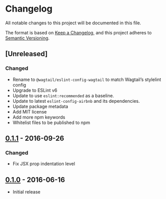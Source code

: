 # Changelog

All notable changes to this project will be documented in this file.

The format is based on [Keep a Changelog](https://keepachangelog.com/en/1.0.0/),
and this project adheres to [Semantic Versioning](https://semver.org/spec/v2.0.0.html).

## [Unreleased]

### Changed

- Rename to `@wagtail/eslint-config-wagtail` to match Wagtail’s stylelint config
- Upgrade to ESLint v6
- Update to use `eslint:recommended` as a baseline.
- Update to latest `eslint-config-airbnb` and its dependencies.
- Update package metadata
- Add MIT license
- Add more npm keywords
- Whitelist files to be published to npm

## [0.1.1](https://github.com/wagtail/eslint-config-wagtail/releases/tag/v0.1.1) - 2016-09-26

### Changed

- Fix JSX prop indentation level

## [0.1.0](https://github.com/wagtail/eslint-config-wagtail/releases/tag/v0.1.0) - 2016-06-16

- Initial release
